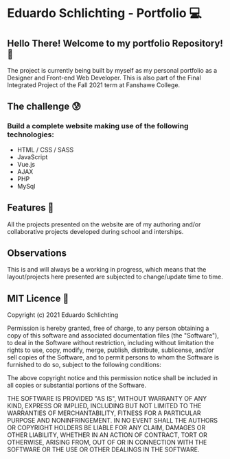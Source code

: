 # Eduardo Schlichting - Portfolio :computer:

## Hello There! Welcome to my portfolio Repository! 👋

The project is currently being built by myself as my personal portfolio as a Designer and Front-end Web Developer. This is also part of the Final Integrated Project of the Fall 2021 term at Fanshawe College.

## The challenge :cold_sweat:

### Build a complete website making use of the following technologies:

* HTML / CSS / SASS
* JavaScript
* Vue.js
* AJAX
* PHP
* MySql

## Features :metal:

All the projects presented on the website are of my authoring and/or collaborative projects developed during school and interships.

## Observations

This is and will always be a working in progress, which means that the layout/projects here presented are subjected to change/update time to time.

## MIT Licence :page_with_curl:
Copyright (c) 2021 Eduardo Schlichting

Permission is hereby granted, free of charge, to any person obtaining a copy of this software and associated documentation files (the "Software"), to deal in the Software without restriction, including without limitation the rights to use, copy, modify, merge, publish, distribute, sublicense, and/or sell copies of the Software, and to permit persons to whom the Software is furnished to do so, subject to the following conditions:

The above copyright notice and this permission notice shall be included in all copies or substantial portions of the Software.

THE SOFTWARE IS PROVIDED "AS IS", WITHOUT WARRANTY OF ANY KIND, EXPRESS OR IMPLIED, INCLUDING BUT NOT LIMITED TO THE WARRANTIES OF MERCHANTABILITY, FITNESS FOR A PARTICULAR PURPOSE AND NONINFRINGEMENT. IN NO EVENT SHALL THE AUTHORS OR COPYRIGHT HOLDERS BE LIABLE FOR ANY CLAIM, DAMAGES OR OTHER LIABILITY, WHETHER IN AN ACTION OF CONTRACT, TORT OR OTHERWISE, ARISING FROM, OUT OF OR IN CONNECTION WITH THE SOFTWARE OR THE USE OR OTHER DEALINGS IN THE SOFTWARE.
